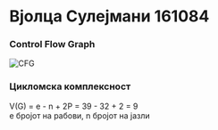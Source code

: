 # Вјолца Сулејмани 161084
### Control Flow Graph
![CFG](https://github.com/VjollcaSulejmani/SI_2023_lab2_161084/assets/82388948/252c9e3d-a0fd-4584-a01d-6680ef6af81a)
### Цикломска комплексност
   V(G) = e - n + 2P = 39 - 32 + 2 = 9<br>
   e бројот на рабови, n бројот на јазли 

